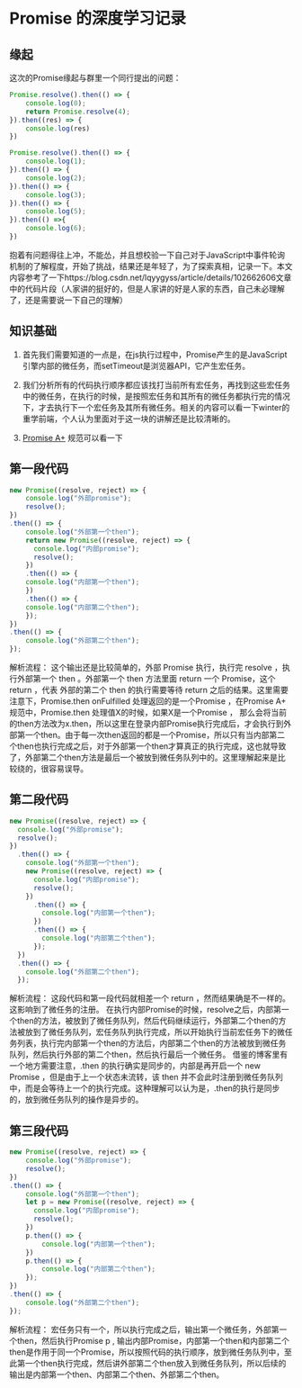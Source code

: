 # Promise 的深度学习记录

## 缘起

这次的Promise缘起与群里一个同行提出的问题：
```javascript
Promise.resolve().then(() => {
    console.log(0);
    return Promise.resolve(4);
}).then((res) => {
    console.log(res)
})

Promise.resolve().then(() => {
    console.log(1);
}).then(() => {
    console.log(2);
}).then(() => {
    console.log(3);
}).then(() => {
    console.log(5);
}).then(() =>{
    console.log(6);
})
```

抱着有问题得往上冲，不能怂，并且想校验一下自己对于JavaScript中事件轮询机制的了解程度，开始了挑战，结果还是年轻了，为了探索真相，记录一下。本文内容参考了一下https://blog.csdn.net/lqyygyss/article/details/102662606文章中的代码片段（人家讲的挺好的，但是人家讲的好是人家的东西，自己未必理解了，还是需要说一下自己的理解）

## 知识基础

1. 首先我们需要知道的一点是，在js执行过程中，Promise产生的是JavaScript引擎内部的微任务，而setTimeout是浏览器API，它产生宏任务。

2. 我们分析所有的代码执行顺序都应该找打当前所有宏任务，再找到这些宏任务中的微任务，在执行的时候，是按照宏任务和其所有的微任务都执行完的情况下，才去执行下一个宏任务及其所有微任务。相关的内容可以看一下winter的重学前端，个人认为里面对于这一块的讲解还是比较清晰的。

3. [Promise A+](https://promisesaplus.com/#notes) 规范可以看一下


## 第一段代码

```javascript
new Promise((resolve, reject) => {
    console.log("外部promise");
    resolve();
})
.then(() => {
    console.log("外部第一个then");
    return new Promise((resolve, reject) => {
      console.log("内部promise");
      resolve();
    })
    .then(() => {
    console.log("内部第一个then");
    })
    .then(() => {
    console.log("内部第二个then");
    });
})
.then(() => {
    console.log("外部第二个then");
});
```

解析流程：
这个输出还是比较简单的，外部 Promise 执行，执行完 resolve ，执行外部第一个 then 。外部第一个 then 方法里面 return 一个 Promise，这个 return ，代表 外部的第二个 then 的执行需要等待 return 之后的结果。这里需要注意下，Promise.then onFulfilled 处理返回的是一个Promise ，在Promise A+ 规范中，Promise.then 处理值X的时候，如果X是一个Promise ， 那么会将当前的then方法改为x.then，所以这里在登录内部Promise执行完成后，才会执行到外部第一个then。由于每一次then返回的都是一个Promise，所以只有当内部第二个then也执行完成之后，对于外部第一个then才算真正的执行完成，这也就导致了，外部第二个then方法是最后一个被放到微任务队列中的。这里理解起来是比较绕的，很容易误导。

## 第二段代码
```javascript
new Promise((resolve, reject) => {
  console.log("外部promise");
  resolve();
})
  .then(() => {
    console.log("外部第一个then");
    new Promise((resolve, reject) => {
      console.log("内部promise");
      resolve();
    })
      .then(() => {
        console.log("内部第一个then");
      })
      .then(() => {
        console.log("内部第二个then");
      });
  })
  .then(() => {
    console.log("外部第二个then");
  });
```

解析流程：
这段代码和第一段代码就相差一个 return ，然而结果确是不一样的。这影响到了微任务的注册。
在执行内部Promise的时候，resolve之后，内部第一个then的方法，被放到了微任务队列，然后代码继续运行，外部第二个then的方法被放到了微任务队列，宏任务队列执行完成，所以开始执行当前宏任务下的微任务列表，执行完内部第一个then的方法后，内部第二个then的方法被放到微任务队列，然后执行外部的第二个then，然后执行最后一个微任务。
借鉴的博客里有一个地方需要注意，.then 的执行确实是同步的，内部是再开启一个 new Promise ，但是由于上一个状态未流转，该 then 并不会此时注册到微任务队列中，而是会等待上一个的执行完成。这种理解可以认为是，.then的执行是同步的，放到微任务队列的操作是异步的。

## 第三段代码
```javascript
new Promise((resolve, reject) => {
    console.log("外部promise");
    resolve();
})
.then(() => {
    console.log("外部第一个then");
    let p = new Promise((resolve, reject) => {
      console.log("内部promise");
      resolve();
    })
    p.then(() => {
        console.log("内部第一个then");
    })
    p.then(() => {
        console.log("内部第二个then");
    });
})
.then(() => {
    console.log("外部第二个then");
});
```

解析流程：
宏任务只有一个，所以执行完成之后，输出第一个微任务，外部第一个then，然后执行Promise p , 输出内部Promise，内部第一个then和内部第二个then是作用于同一个Promise，所以按照代码的执行顺序，放到微任务队列中，至此第一个then执行完成，然后讲外部第二个then放入到微任务队列，所以后续的输出是内部第一个then、内部第二个then、外部第二个then。